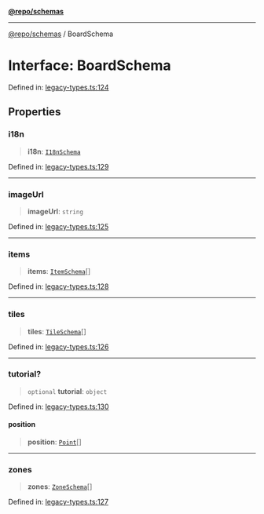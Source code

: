 [**@repo/schemas**](../README.md)

***

[@repo/schemas](../README.md) / BoardSchema

# Interface: BoardSchema

Defined in: [legacy-types.ts:124](https://github.com/alexqguo/drinking-board-game-v3/blob/afd6bac85649b603b1a3817542e5f085a462e4f0/packages/schemas/src/legacy-types.ts#L124)

## Properties

### i18n

> **i18n**: [`I18nSchema`](I18nSchema.md)

Defined in: [legacy-types.ts:129](https://github.com/alexqguo/drinking-board-game-v3/blob/afd6bac85649b603b1a3817542e5f085a462e4f0/packages/schemas/src/legacy-types.ts#L129)

***

### imageUrl

> **imageUrl**: `string`

Defined in: [legacy-types.ts:125](https://github.com/alexqguo/drinking-board-game-v3/blob/afd6bac85649b603b1a3817542e5f085a462e4f0/packages/schemas/src/legacy-types.ts#L125)

***

### items

> **items**: [`ItemSchema`](ItemSchema.md)[]

Defined in: [legacy-types.ts:128](https://github.com/alexqguo/drinking-board-game-v3/blob/afd6bac85649b603b1a3817542e5f085a462e4f0/packages/schemas/src/legacy-types.ts#L128)

***

### tiles

> **tiles**: [`TileSchema`](TileSchema.md)[]

Defined in: [legacy-types.ts:126](https://github.com/alexqguo/drinking-board-game-v3/blob/afd6bac85649b603b1a3817542e5f085a462e4f0/packages/schemas/src/legacy-types.ts#L126)

***

### tutorial?

> `optional` **tutorial**: `object`

Defined in: [legacy-types.ts:130](https://github.com/alexqguo/drinking-board-game-v3/blob/afd6bac85649b603b1a3817542e5f085a462e4f0/packages/schemas/src/legacy-types.ts#L130)

#### position

> **position**: [`Point`](Point.md)[]

***

### zones

> **zones**: [`ZoneSchema`](ZoneSchema.md)[]

Defined in: [legacy-types.ts:127](https://github.com/alexqguo/drinking-board-game-v3/blob/afd6bac85649b603b1a3817542e5f085a462e4f0/packages/schemas/src/legacy-types.ts#L127)
